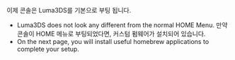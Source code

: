 이제 콘솔은 Luma3DS를 기본으로 부팅 됩니다.

- Luma3DS does not look any different from the normal HOME Menu. 만약 콘솔이 HOME 메뉴로 부팅되었다면, 커스텀 펌웨어가 설치되어 있습니다.
- On the next page, you will install useful homebrew applications to complete your setup.
